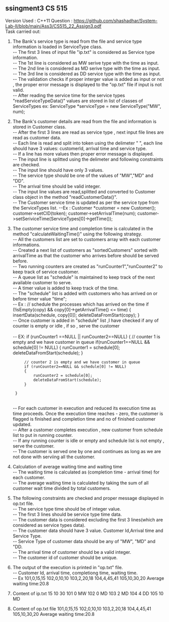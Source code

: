 ssingment3 CS 515
------------------
Version Used : C++11
Question : https://github.com/shashadhar/System-Lab-II/blob/main/Ass3/CS515_22_Assign3.pdf <br>
Task carried out:
1. The Bank's service type is read from the file and service type information is loaded in ServiceType class.
        <br> -- The first 3 lines of input file "ip.txt" is considered as Service type information.
		<br> -- The 1st line is considered as MW serive type with the time as input.
		<br> -- The 2nd line is considered as MD serive type with the time as input.
		<br> -- The 3rd line is considered as DD service type with the time as input.
		<br> -- The validation checks if proper interger value is added as input or not , the proper error message is displayed to the "op.txt" file
		   if input is not valid.
		<br> -- After reading the service time for the service types "readServiceTypeData()" values are stored in list of classes of ServiceTypes
		   ex: ServiceType *serviceType = new ServiceType("MW", num);
		
		
2. The Bank's customer details are read from the file and information is stored in Customer class.
        <br> -- After the first 3 lines are read as service type , next input file lines are read as customer data.
		<br> -- Each line is read and split into token using the delimeter " ", each line should have 3 values: customerId, arrival time and service type.
		<br> -- If a line has more values then proper error message is displayed.
		<br> -- The input line is splitted using the delimeter and following constraints are checked.
              <br> -- The input line should have only 3 values.
              <br> -- The service type should be one of the values of "MW","MD" and "DD".
              <br> -- The arrival time should be valid integer.
        <br> -- The input line values are read,splitted and converted to Customer class object in the method "readCustomerData()".
		      <br> -- The Customer service time is updated as per the service type from the ServiceTypes list.
     		  --Ex : Customer *customer = new Customer();
			         customer->setCID(token);
                 	 customer->setArrivalTime(num);
					 customer->setSeriviceTime(ServiceTypes[0]->getTime());
					 
3. The customer service time and completion time is calculated in the method "calculateWaitingTime()" using the following strategy.
    <br> -- All the customers list are set to customers array with each customer informations.
	<br> -- Created a next list of customers as "sortedCustomers" sorted with arrivalTime as that the customer who arrives before should be served before.
    <br> -- Two running counters are created as "runCounter1","runCounter2" to keep track of service customer.
    <br> -- A queue list as "schedule" is maintained to keep track of the next available customer to serve.
    <br> -- A timer value is added to keep track of the time.
    <br> -- The "schedule" list is added with customers who has arrived on or before timer value "time";
	   <br> -- Ex : 
	        // schedule the processes which has arrived on the time
            if (!isEmpty(copy) && copy[0]->getArrivalTime() <= time)
            {
                insertData(schedule, copy[0]);
                deleteDataFromStart(copy);
            }
    <br> -- Once customer is added in "schedule" list ,I have checked if any of counter is empty or idle , if so , serve the customer		
        <br> -- EX:
     	if (runCounter1 ==NULL || runCounter2==NULL)
            {
            // counter 1 is empty and we have customer in queue
            if(runCounter1==NULL && schedule[0] != NULL)
            {
                runCounter1 = schedule[0];
                deleteDataFromStart(schedule);
            }

            // counter 2 is empty and we have customer in queue
            if (runCounter2==NULL && schedule[0] != NULL)
            {
                runCounter2 = schedule[0];
                deleteDataFromStart(schedule);
            }
    
        }
    <br> -- For each customer in execution and reduced its execution time as time proceeds. Once the execution time reaches
       - zero, the customer is flagged is finished and completion time and no of finished customer updated.
    <br> -- After a customer completes execution , new customer from schedule list to put in running counter.
    <br> -- If any running counter is idle or empty and schedule list is not empty , serve the customer.
    <br> -- The customer is served one by one and continues as long as we are not done with serviing all the customer.	

4. Calculation of average waiting time and waiting time
    <br> -- The waiting time is calculated as (completion time - arrival time) for each customer.
	<br> -- The average waiting time is calculated by taking the sum of all customer wait time divided by total customers.
	
5. The following constraints are checked and proper message displayed in op.txt file.
   <br> -- The service type time should be of integer value.
   <br> -- The first 3 lines should be service type time data.
   <br> -- The customer data is considered excluding the first 3 lines(which are considered as service types data).
   <br> -- The customer data should have 3 value. Customer Id,Arrival time and Service Type.
   <br> -- Service Type of customer data should be any of "MW", "MD" and "DD.
   <br> -- The arrival time of customer should be a valid integer.
   <br> -- The customer id of customer should be unique.
	
5. The output of the execution is printed in "op.txt" file.
    <br> -- Customer Id, arrival time, completiong time, waiting time.
	<br> -- Ex 
	101,0,15,15
    102,0,10,10
    103,2,20,18
    104,4,45,41
    105,10,30,20
    Average waiting time:20.8
6. Content of ip.txt
15
10
30
101 0 MW
102 0 MD
103 2 MD
104 4 DD
105 10 MD

7. Content of op.txt file
101,0,15,15
102,0,10,10
103,2,20,18
104,4,45,41
105,10,30,20
Average waiting time:20.8